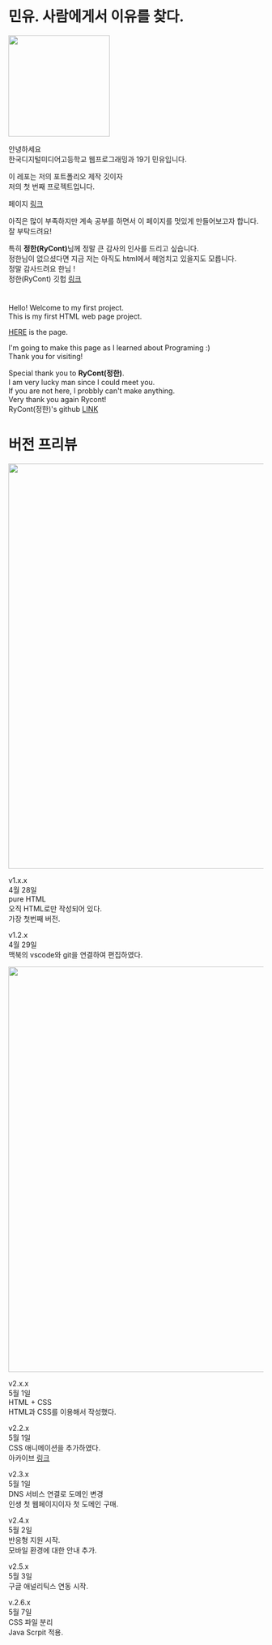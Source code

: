 # 민유. 사람에게서 이유를 찾다.
<p>
<image width="200px" src="https://imgur.com/ZSUDNqM.png"/>
</p>

안녕하세요\
한국디지털미디어고등학교 웹프로그래밍과 19기 민유입니다.


이 레포는 저의 포트폴리오 제작 깃이자\
저의 첫 번째 프로젝트입니다.


페이지 [링크](https://minyou.us)


아직은 많이 부족하지만 계속 공부를 하면서 이 페이지를 멋있게 만들어보고자 합니다.\
잘 부탁드려요!


특히 <strong>정한(RyCont)</strong>님께 정말 큰 감사의 인사를 드리고 싶습니다.\
정한님이 없으셨다면 지금 저는 아직도 html에서 헤엄치고 있을지도 모릅니다.\
정말 감사드려요 한님 !\
정한(RyCont) 깃헙 [링크](https://github.com/rycont)

# 

Hello! Welcome to my first project.\
This is my first HTML web page project.

[HERE](https://minyou.us) is the page.

I'm going to make this page as I learned about Programing :)\
Thank you for visiting!


Special thank you to <strong>RyCont(정한)</strong>.\
I am very lucky man since I could meet you.\
If you are not here, I probbly can't make anything.\
Very thank you again Rycont!\
RyCont(정한)'s github [LINK](https://github.com/rycont)


# 버전 프리뷰



<p align="center">
<image width="800px" src="https://imgur.com/ZrFcIPA.png"/>
</p>


v1.x.x\
4월 28일\
pure HTML\
오직 HTML로만 작성되어 있다.\
가장 첫번째 버전.


v1.2.x\
4월 29일\
맥북의 vscode와 git을 연결하여 편집하였다.
<p align="center">
<image width="800px" src="https://imgur.com/ergrSSe.png"/>
</p>


v2.x.x\
5월 1일\
HTML + CSS\
HTML과 CSS를 이용해서 작성했다.


v2.2.x\
5월 1일\
CSS 애니메이션을 추가하였다.\
아카이브 [링크](https://archive.is/ZeH9s)


v2.3.x\
5월 1일\
DNS 서비스 연결로 도메인 변경\
인생 첫 웹페이지이자 첫 도메인 구매.


v2.4.x\
5월 2일\
반응형 지원 시작.\
모바일 환경에 대한 안내 추가.


v2.5.x\
5월 3일\
구글 애널리틱스 연동 시작.


v.2.6.x\
5월 7일\
CSS 파일 분리\
Java Scrpit 적용.